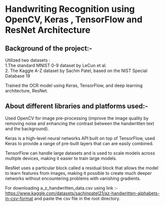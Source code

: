 # Handwriting Recognition using OpenCV, Keras , TensorFlow and ResNet Architecture

## Background of the project:-<br>
Utilized two datasets :<br>
1.The standard MNIST 0-9 dataset by LeCun et al.<br>
2. The Kaggle A-Z dataset by Sachin Patel, based on the NIST Special Database 19<br>

Trained the OCR model using Keras, TensorFlow, and deep learning architecture, ResNet.<br>

## About different libraries and platforms used:-<br>
Used OpenCV for image pre-processing (improve the image quality by removing noise and enhancing the contrast between the handwritten text and the background).<br>

Keras is a high-level neural networks API built on top of TensorFlow, used Keras to provide a range of pre-built layers that can are easily combined.<br>

TensorFlow can handle large datasets and is used to scale models across multiple devices, making it easier to train large models.<br>

ResNet uses a particular block called a residual block that allows the model to learn features from images, making it possible to create much deeper networks without encountering problems with vanishing gradients.<br>

For downloading a_z_handwritten_data.csv using link :-<br>
https://www.kaggle.com/datasets/sachinpatel21/az-handwritten-alphabets-in-csv-format and paste the csv file in the root directory.<br>
